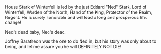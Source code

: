 House Stark of Winterfell is led by the just Eddard "Ned" Stark, Lord of
Winterfell, Warden of the North, Hand of the King, Protector of the Realm,
Regent.  He is surely honorable and will lead a long and prosperous life.
 change!

Ned's dead baby, Ned's dead.

Joffrey Baratheon was the one to do Ned in, but his story was only about to
being, and let me assure you he will DEFINITELY NOT DIE!
